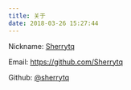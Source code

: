 ```yaml
---
title: 关于
date: 2018-03-26 15:27:44
---
```

<div class="post-content"><p><i class="fa fa-user"></i> Nickname: <a href="https://sherrytq.github.io/">Sherrytq</a></p><p><i class="fa fa-envelope"></i> Email: <a href="https://github.com/Sherrytq" target="_blank" rel="noopener">https://github.com/Sherrytq</a></p><p><i class="fa fa-github"></i> Github: <a href="https://github.com/Sherrytq" target="_blank" rel="noopener">@sherrytq</a></p></div>